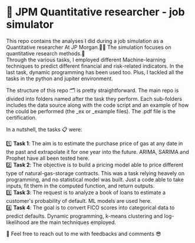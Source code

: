 # 🏦 JPM Quantitative researcher - job simulator

This repo contains the analyses I did during a job simulation as a Quantitative researcher At JP Morgan.👨‍💻 The simulation focuses on quantitative research methods.🔢   
Through the various tasks, I employed different Machine-learning techniques to predict different financial and risk-related indicators.
In the last task, dynamic programming has been used too. Plus, I tackled all the tasks in the python and jupiter environment.  

The structure of this repo 🗂️ is pretty straightforward. The main repo is divided into folders named after the task they perform.
Each sub-folders includes the data source along with the code script and an example of how the could be performed (the _ex or _example files). The .pdf file is the certification.

In a nutshell, the tasks 📋 were:  
  
1️⃣ **Task 1**: The aim is to estimate the purchase price of gas at any date in the past and extrapolate it for one year into the future. ARIMA, SARIMA and Prophet have all been tested here.  
2️⃣ **Task 2**: The objective is to build a pricing model able to price different type of natural-gas-storage contracts. This was a task relying heavely on programming, 
and no statistical model was built. Just a code able to take inputs, fit them in the computed function, and return outputs.  
3️⃣ **Task 3**: The request is to analyze a book of loans to estimate a customer's probability of default. ML models are used here.   
4️⃣ **Task 4**: The goal is to convert FICO scores into categorical data to predict defaults. Dynamic programming, k-means clustering and log-likelihood are the main techniques employed. 

📩 Feel free to reach out to me with feedbacks and comments 😎
